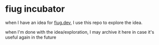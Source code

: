 # fiug incubator
when I have an idea for [fiug.dev](https://fiug.dev), I use this repo to explore the idea.  

when I'm done with the idea/exploration, I may archive it here in case it's useful again in the future
